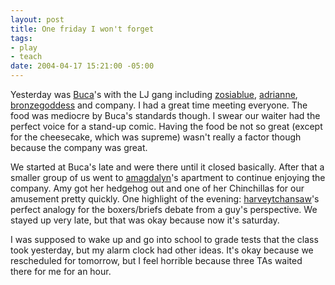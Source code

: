 ```yaml
--- 
layout: post
title: One friday I won't forget
tags: 
- play
- teach
date: 2004-04-17 15:21:00 -05:00
---
```

Yesterday was <a href="http://www.bucadibeppo.com/">Buca</a>'s with the LJ gang including <a href="http://zosiablue.livejournal.com">zosiablue</a>, <a href="http://adrianne.livejournal.com">adrianne</a>, <a href="http://bronzegoddess.livejournal.com">bronzegoddess</a> and company.   I had a great time meeting everyone.  The food was mediocre by Buca's standards though.  I swear our waiter had the perfect voice for a stand-up comic.  Having the food be not so great (except for the cheesecake, which was supreme) wasn't really a factor though because the company was great.

We started at Buca's late and were there until it closed basically.  After that a smaller group of us went to <a href="http://amagdalyn.livejournal.com">amagdalyn</a>'s apartment to continue enjoying the company.  Amy got her hedgehog out and one of her Chinchillas for our amusement pretty quickly.  One highlight of the evening: <a href="http://harveytchansaw.livejournal.com">harveytchansaw</a>'s perfect analogy for the boxers/briefs debate from a guy's perspective.  We stayed up very late, but that was okay because now it's saturday.

I was supposed to wake up and go into school to grade tests that the class took yesterday, but my alarm clock had other ideas.  It's okay because we rescheduled for tomorrow, but I feel horrible because three TAs waited there for me for an hour.
